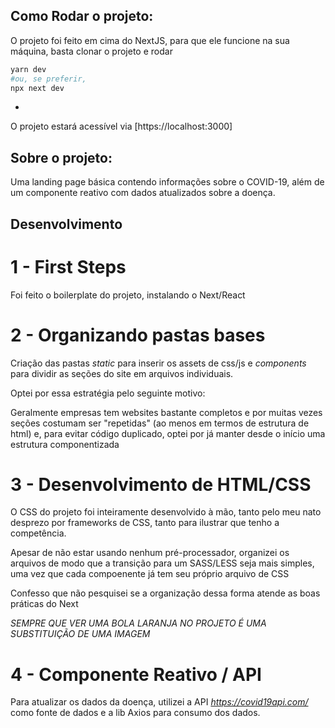 ## Como Rodar o projeto:

O projeto foi feito em cima do NextJS, para que ele funcione na sua máquina, basta clonar o projeto e rodar

```bash
yarn dev
#ou, se preferir,
npx next dev
```

-

O projeto estará acessível via [https://localhost:3000]

## Sobre o projeto:

Uma landing page básica contendo informações sobre o COVID-19, além de um componente reativo com dados atualizados sobre a doença.

## Desenvolvimento

# 1 - First Steps

Foi feito o boilerplate do projeto, instalando o Next/React

# 2 - Organizando pastas bases

Criação das pastas _static_ para inserir os assets de css/js e _components_ para dividir as seções do site em arquivos individuais.

Optei por essa estratégia pelo seguinte motivo:

Geralmente empresas tem websites bastante completos e por muitas vezes seções costumam ser "repetidas" (ao menos em termos de estrutura de html) e, para evitar código duplicado, optei por já manter desde o início uma estrutura componentizada

# 3 - Desenvolvimento de HTML/CSS

O CSS do projeto foi inteiramente desenvolvido à mão, tanto pelo meu nato desprezo por frameworks de CSS, tanto para ilustrar que tenho a competência.

Apesar de não estar usando nenhum pré-processador, organizei os arquivos de modo que a transição para um SASS/LESS seja mais simples, uma vez que cada compoenente já tem seu próprio arquivo de CSS

Confesso que não pesquisei se a organização dessa forma atende as boas práticas do Next

_SEMPRE QUE VER UMA BOLA LARANJA NO PROJETO É UMA SUBSTITUIÇÃO DE UMA IMAGEM_

# 4 - Componente Reativo / API

Para atualizar os dados da doença, utilizei a API _https://covid19api.com/_ como fonte de dados e a lib Axios para consumo dos dados.
